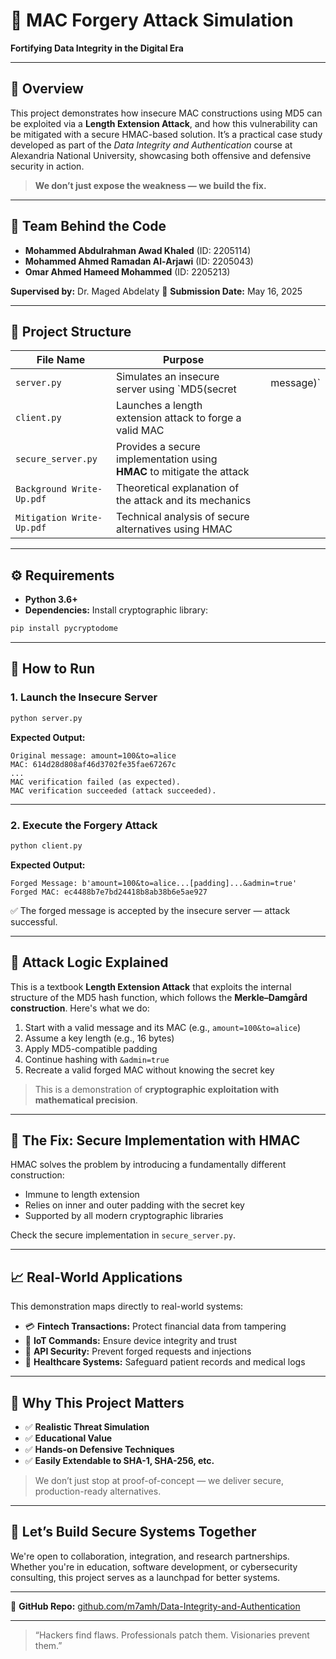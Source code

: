 # 🔐 MAC Forgery Attack Simulation

**Fortifying Data Integrity in the Digital Era**

---

## 🎯 Overview

This project demonstrates how insecure MAC constructions using MD5 can be exploited via a **Length Extension Attack**, and how this vulnerability can be mitigated with a secure HMAC-based solution. It’s a practical case study developed as part of the *Data Integrity and Authentication* course at Alexandria National University, showcasing both offensive and defensive security in action.

> **We don’t just expose the weakness — we build the fix.**

---

## 🧠 Team Behind the Code

* **Mohammed Abdulrahman Awad Khaled** (ID: 2205114)
* **Mohammed Ahmed Ramadan Al-Arjawi** (ID: 2205043)
* **Omar Ahmed Hameed Mohammed** (ID: 2205213)

**Supervised by:** Dr. Maged Abdelaty
📅 **Submission Date:** May 16, 2025

---

## 🧩 Project Structure

| File Name                 | Purpose                                                                |   |            |
| ------------------------- | ---------------------------------------------------------------------- | - | ---------- |
| `server.py`               | Simulates an insecure server using \`MD5(secret                        |   | message)\` |
| `client.py`               | Launches a length extension attack to forge a valid MAC                |   |            |
| `secure_server.py`        | Provides a secure implementation using **HMAC** to mitigate the attack |   |            |
| `Background Write-Up.pdf` | Theoretical explanation of the attack and its mechanics                |   |            |
| `Mitigation Write-Up.pdf` | Technical analysis of secure alternatives using HMAC                   |   |            |

---

## ⚙️ Requirements

* **Python 3.6+**
* **Dependencies:**
  Install cryptographic library:

```bash
pip install pycryptodome
```

---

## 🚀 How to Run

### 1. Launch the Insecure Server

```bash
python server.py
```

**Expected Output:**

```
Original message: amount=100&to=alice
MAC: 614d28d808af46d3702fe35fae67267c
...
MAC verification failed (as expected).
MAC verification succeeded (attack succeeded).
```

---

### 2. Execute the Forgery Attack

```bash
python client.py
```

**Expected Output:**

```
Forged Message: b'amount=100&to=alice...[padding]...&admin=true'
Forged MAC: ec4488b7e7bd24418b8ab38b6e5ae927
```

✅ The forged message is accepted by the insecure server — attack successful.

---

## 🧠 Attack Logic Explained

This is a textbook **Length Extension Attack** that exploits the internal structure of the MD5 hash function, which follows the **Merkle–Damgård construction**. Here's what we do:

1. Start with a valid message and its MAC (e.g., `amount=100&to=alice`)
2. Assume a key length (e.g., 16 bytes)
3. Apply MD5-compatible padding
4. Continue hashing with `&admin=true`
5. Recreate a valid forged MAC without knowing the secret key

> This is a demonstration of **cryptographic exploitation with mathematical precision**.

---

## 🔐 The Fix: Secure Implementation with HMAC

HMAC solves the problem by introducing a fundamentally different construction:

* Immune to length extension
* Relies on inner and outer padding with the secret key
* Supported by all modern cryptographic libraries

Check the secure implementation in `secure_server.py`.

---

## 📈 Real-World Applications

This demonstration maps directly to real-world systems:

* 💳 **Fintech Transactions:** Protect financial data from tampering
* 📡 **IoT Commands:** Ensure device integrity and trust
* 🔐 **API Security:** Prevent forged requests and injections
* 🏥 **Healthcare Systems:** Safeguard patient records and medical logs

---

## 🌟 Why This Project Matters

* ✅ **Realistic Threat Simulation**
* ✅ **Educational Value**
* ✅ **Hands-on Defensive Techniques**
* ✅ **Easily Extendable to SHA-1, SHA-256, etc.**

> We don’t just stop at proof-of-concept — we deliver secure, production-ready alternatives.

---

## 🤝 Let’s Build Secure Systems Together

We're open to collaboration, integration, and research partnerships. Whether you're in education, software development, or cybersecurity consulting, this project serves as a launchpad for better systems.

---

📂 **GitHub Repo:** [github.com/m7amh/Data-Integrity-and-Authentication](https://github.com/m7amh/Data-Integrity-and-Authentication)

---

> “Hackers find flaws. Professionals patch them. Visionaries prevent them.”
